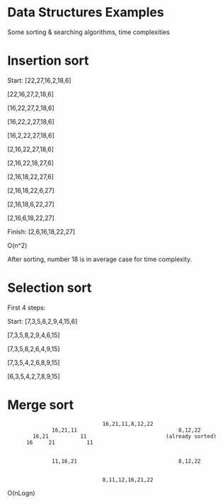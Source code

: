 # Data Structures Examples
Some sorting &amp; searching algorithms, time complexities

# Insertion sort
Start: [22,27,16,2,18,6]

[22,16,27,2,18,6]

[16,22,27,2,18,6]

[16,22,2,27,18,6]

[16,2,22,27,18,6]

[2,16,22,27,18,6]

[2,16,22,18,27,6]

[2,16,18,22,27,6]

[2,16,18,22,6,27]

[2,16,18,6,22,27]

[2,16,6,18,22,27]

Finish: [2,6,16,18,22,27]

O(n^2)

After sorting, number 18 is in average case for time complexity.

# Selection sort
First 4 steps:

Start: [7,3,5,8,2,9,4,15,6]

[7,3,5,8,2,9,4,6,15]

[7,3,5,8,2,6,4,9,15]

[7,3,5,4,2,6,8,9,15]

[6,3,5,4,2,7,8,9,15]

# Merge sort

                                  16,21,11,8,12,22
                  16,21,11                                8,12,22
            16,21          11                         (already sorted)
          16     21          11


                  11,16,21                                8,12,22


                                  8,11,12,16,21,22

O(nLogn)
